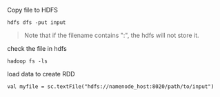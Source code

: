 Copy file to HDFS

```
hdfs dfs -put input
```

> Note that if the filename contains ":", the hdfs will not store it.

check the file in hdfs 

```
hadoop fs -ls
```

load data to create RDD

```
val myfile = sc.textFile("hdfs://namenode_host:8020/path/to/input")
```

